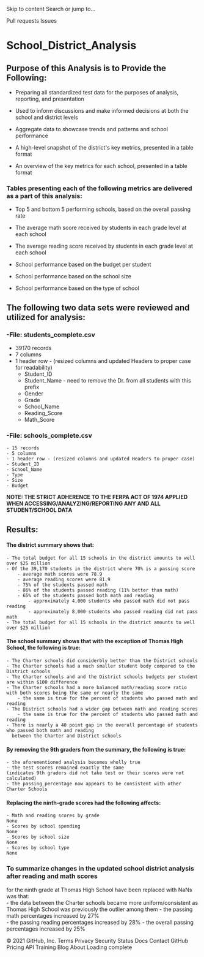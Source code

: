 Skip to content
Search or jump to…

Pull requests
Issues
# School_District_Analysis  

## Purpose of this Analysis is to Provide the Following:  

- Preparing all standardized test data for the purposes of analysis, reporting, and presentation  
- Used to inform discussions and make informed decisions at both the school and district levels
- Aggregate data to showcase trends and patterns and school performance

- A high-level snapshot of the district's key metrics, presented in a table format
- An overview of the key metrics for each school, presented in a table format

### Tables presenting each of the following metrics are delivered as a part of this analysis:  
- Top 5 and bottom 5 performing schools, based on the overall passing rate  


- The average math score received by students in each grade level at each school  


- The average reading score received by students in each grade level at each school  


- School performance based on the budget per student  


- School performance based on the school size  


- School performance based on the type of school  

  


## The following two data sets were reviewed and utilized for analysis:  
### -File: students_complete.csv  
- 39170 records  
- 7 columns
- 1 header row - (resized columns and updated Headers to proper case for readability)  
	- Student_ID  
	- Student_Name - need to remove the Dr. from all students with this prefix  
	- Gender  
	- Grade  
	- School_Name   
	- Reading_Score  
	- Math_Score  
### -File: schools_complete.csv     
	- 15 records  
	- 5 columns  
	- 1 header row - (resized columns and updated Headers to proper case)  
	- Student_ID  
	- School_Name  
	- Type  
	- Size  
	- Budget      

**NOTE: THE STRICT ADHERENCE TO THE FERPA ACT OF 1974 APPLIED WHEN ACCESSING/ANALYZING/REPORTING ANY AND ALL STUDENT/SCHOOL DATA**  

## Results:  

#### The district summary shows that:  
	- The total budget for all 15 schools in the district amounts to well over $25 million
	- Of the 39,170 students in the district where 70% is a passing score 
		- average math scores were 78.9  
		- average reading scores were 81.9  
		- 75% of the students passed math  
		- 86% of the students passed reading (11% better than math)  
		- 65% of the students passed both math and reading  
			- approximately 4,000 students who passed math did not pass reading   
			- approximately 8,000 students who passed reading did not pass math  
	- The total budget for all 15 schools in the district amounts to well over $25 million  
	
#### The school summary shows that with the exception of Thomas High School, the following is true:  
	- The Charter schools did considerbly better than the District schools  
	- The Charter schools had a much smaller student body compared to the District schools  
	- The Charter schools and and the District schools budgets per student are within $100 difference  
	- The Charter schools had a more balanced math/reading score ratio with both scores being the same or nearly the same  
		- the same is true for the percent of students who passed math and reading
	- The District schools had a wider gap between math and reading scores  
		- the same is true for the percent of students who passed math and reading
	- There is nearly a 40 point gap in the overall percentage of students who passed both math and reading  
	  between the Charter and District schools

#### By removing the 9th graders from the summary, the following is true: 
	- the aforementioned analysis becomes wholly true  
	- the test scores remained exactly the same  
	(indicates 9th graders did not take test or their scores were not calculated)  
	- the passing percentage now appears to be consistent with other Charter Schools

#### Replacing the ninth-grade scores had the following affects:  
	- Math and reading scores by grade  
	None
	- Scores by school spending  
	None
	- Scores by school size   
 	None
	- Scores by school type   
	None

### To summarize changes in the updated school district analysis after reading and math scores  
for the ninth grade at Thomas High School have been replaced with NaNs was that:  
	- the data between the Charter schools became more uniform/consistent as Thomas High School was previously the outlier among them 
	- the passing math percentages increased by 27%  
	- the passing reading percentages increased by 28%
	- the overall passing percentages increased by 25%
	
	
© 2021 GitHub, Inc.
Terms
Privacy
Security
Status
Docs
Contact GitHub
Pricing
API
Training
Blog
About
Loading complete
